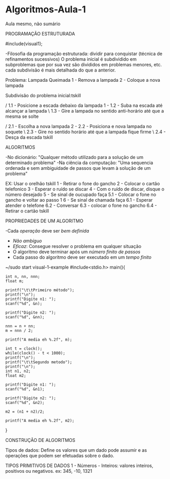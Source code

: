 # Algoritmos-Aula-1
Aula mesmo, não sumário

  PROGRAMAÇÃO ESTRUTURADA
  
  #include(visual1);
 
-Filosofia da programação estruturada: dividir para conquistar (técnica de refinamentos sucessivos) 
  O problema inicial é subdividido em subproblemas que por sua vez são divididos em problemas menores, etc. cada subdivisão é mais detalhada do que a anterior.

Problema: Lampada Queimada 
  1 - Remova a lampada 
  2 - Coloque a nova lampada
 
Subdivisão do problema inicial:tskill

  / 1.1 - Posicione a escada debaixo da lampada
1 - 1.2 - Suba na escada até alcançar a lampada
  \ 1.3 - Gire a lampada no sentido anti-horário até que a mesma se solte
  
  / 2.1 - Escolha a nova lampada
2 - 2.2 - Posiciona e nova lampada no soquete
  \ 2.3 - Gire no sentido horário até que a lampada fique firme
  \ 2.4 - Desça da escada
tskill

  ALGORITMOS

-No dicionário: "Qualquer método utilizado para a solução de um determinado problema"
-Na ciência da computação: "Uma sequencia ordenada e sem ambiguidade de passos que levam à solução de um problema"

EX: Usar o orelhão tskill
  1 - Retirar o fone do gancho
  2 - Colocar o cartão telefonico
  3 - Esperar o ruído se discar
  4 - Com o ruído de discar, disque o número desejado
  5 - Se sinal de oucupado faça 
   5.1 - Colocar o fone no gancho e voltar ao passo 1
  6 - Se sinal de chamada faça
   6.1 - Esperar atender o telefone
   6.2 - Conversar
   6.3 - colocar o fone no gancho
   6.4 - Retirar o cartão
 tskill  
   
 PROPRIEDADES DE UM ALGORITMO

-Cada *operação* deve ser *bem definida*
- *Não ambíguo*
- *Eficaz*: Consegue resolver o problema em qualquer situação
- O algoritmo deve terminar após um *número finito de passos*
- Cada passo do algoritmo deve ser executado em um *tempo finito*


~/sudo start visual-1-example
  #include<stdio.h>
main(){
	
	int n, nn, nnn;
	float m;
	
	printf("\t\tPrimeiro método");
	printf("\n");
	printf("Digite n1: ");
	scanf("%d", &n);
	
	printf("Digite n2: ");
	scanf("%d", &nn);
	
	nnn = n + nn;
	m = nnn / 2;
	
	printf("A media eh %.2f", m);
	
	int t = clock();
	while(clock() - t < 1000);
	printf("\n");
	printf("\t\tSegundo metodo");
	printf("\n");
	int n1, n2;
	float m2;
	
    printf("Digite n1: ");
	scanf("%d", &n1);
		
	printf("Digite n2: ");
	scanf("%d", &n2);
	
	m2 = (n1 + n2)/2;
	
	printf("A media eh %.2f", m2);
}

  CONSTRUÇÃO DE ALGORITMOS

Tipos de dados: Define os valores que um dado pode assumir e as operações que podem ser efetuadas sobre o dado.

  TIPOS PRIMITIVOS DE DADOS
 1 - Números
 	- Inteiros: valores inteiros, positivos ou negativos.
		ex: 345, -10, 1321
		
















   
 
 
 
